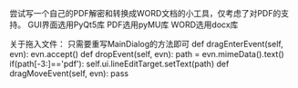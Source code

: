 尝试写一个自己的PDF解密和转换成WORD文档的小工具，仅考虑了对PDF的支持。
GUI界面选用PyQt5库
PDF选用pyMU库
WORD选用docx库

关于拖入文件：
只需要重写MainDialog的方法即可
        def dragEnterEvent(self, evn):
            evn.accept()
        def dropEvent(self, evn):
            path = evn.mimeData().text()
            if(path[-3:]=='pdf'):
                self.ui.lineEditTarget.setText(path)
        def dragMoveEvent(self, evn):
            pass
